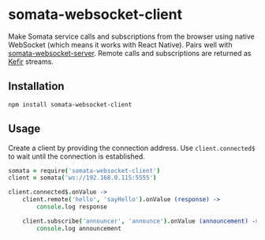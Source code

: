# somata-websocket-client

Make Somata service calls and subscriptions from the browser using native WebSocket (which means it works with React Native). Pairs well with [somata-websocket-server](https://github.com/somata/somata-websocket-server). Remote calls and subscriptions are returned as [Kefir](https://github.com/rpominov/kefir) streams.

## Installation

```
npm install somata-websocket-client
```

## Usage

Create a client by providing the connection address. Use `client.connected$` to wait until the connection is established.

```coffee
somata = require('somata-websocket-client')
client = somata('ws://192.168.0.115:5555')

client.connected$.onValue ->
    client.remote('hello', 'sayHello').onValue (response) ->
        console.log response

    client.subscribe('announcer', 'announce').onValue (announcement) ->
        console.log announcement
```
